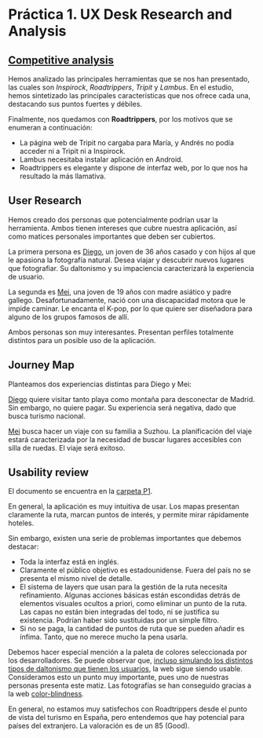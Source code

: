 # Práctica 1. UX Desk Research and Analysis

## [Competitive analysis](../docs/img/P1/Competitive_analysis.png)

Hemos analizado las principales herramientas que se nos han presentado, las cuales son *Inspirock*, *Roadtrippers*, *Tripit* y *Lambus*. En el estudio, hemos sintetizado las principales características que nos ofrece cada una, destacando sus puntos fuertes y débiles.

Finalmente, nos quedamos con  **Roadtrippers**, por los motivos que se enumeran a continuación:

- La página web de Tripit no cargaba para María, y Andrés no podía acceder ni a Tripit ni a Inspirock.
- Lambus necesitaba instalar aplicación en Android.
- Roadtrippers es elegante y dispone de interfaz web, por lo que nos ha resultado la más llamativa.

## User Research

Hemos creado dos personas que potencialmente podrían usar la herramienta. Ambos tienen intereses que cubre nuestra aplicación, así como matices personales importantes que deben ser cubiertos.

La primera persona es [Diego](../docs/img/P1/diego.png), un joven de 36 años casado y con hijos al que le apasiona la fotografía natural. Desea viajar y descubrir nuevos lugares que fotografiar. Su daltonismo y su impaciencia caracterizará la experiencia de usuario.

La segunda es [Mei](../docs/img/P1/mei.png), una joven de 19 años con madre asiático y padre gallego. Desafortunadamente, nació con una discapacidad motora que le impide caminar. Le encanta el K-pop, por lo que quiere ser diseñadora para alguno de los grupos famosos de allí.

Ambos personas son muy interesantes. Presentan perfiles totalmente distintos para un posible uso de la aplicación.

## Journey Map

Planteamos dos experiencias distintas para Diego y Mei:

[Diego](../docs/img/P1/JM-Diego.png) quiere visitar tanto playa como montaña para desconectar de Madrid. Sin embargo, no quiere pagar. Su experiencia será negativa, dado que busca turismo nacional.

[Mei](../docs/img/P1/JM-Mei.png) busca hacer un viaje con su familia a Suzhou. La planificación del viaje estará caracterizada por la necesidad de buscar lugares accesibles con silla de ruedas. El viaje será exitoso.

## Usability review

El documento se encuentra en la [carpeta P1](./P1/Usability%20review%20Roadtrippers.pdf).

En general, la aplicación es muy intuitiva de usar. Los mapas presentan claramente la ruta, marcan puntos de interés, y permite mirar rápidamente hoteles.

Sin embargo, existen una serie de problemas importantes que debemos destacar:
- Toda la interfaz está en inglés.
- Claramente el público objetivo es estadounidense. Fuera del país no se presenta el mismo nivel de detalle.
- El sistema de layers que usan para la gestión de la ruta necesita refinamiento. Algunas acciones básicas están escondidas detrás de elementos visuales ocultos a priori, como eliminar un punto de la ruta. Las capas no están bien integradas del todo, ni se justifica su existencia. Podrían haber sido sustituidas por un simple filtro.
- Si no se paga, la cantidad de puntos de ruta que se pueden añadir es ínfima. Tanto, que no merece mucho la pena usarla.

Debemos hacer especial mención a la paleta de colores seleccionada por los desarrolladores. Se puede observar que, [incluso simulando los distintos tipos de daltonismo que tienen los usuarios](../docs/img/P1/paleta), la web sigue siendo usable. Consideramos esto un punto muy importante, pues uno de nuestras personas presenta este matiz. Las fotografías se han conseguido gracias a la web [color-blindness](https://www.color-blindness.com/coblis-color-blindness-simulator/).

En general, no estamos muy satisfechos con Roadtrippers desde el punto de vista del turismo en España, pero entendemos que hay potencial para países del extranjero. La valoración es de un 85 (Good).

